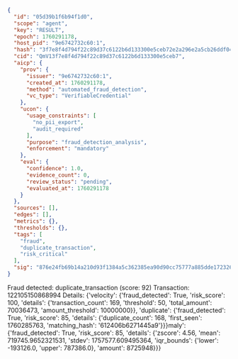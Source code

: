```json
{
  "id": "05d39b1f6b94f1d0",
  "scope": "agent",
  "key": "RESULT",
  "epoch": 1760291178,
  "host_pid": "9e6742732c60:1",
  "hash": "3f7e8f4d794f22c89d37c6122b6d133300e5ceb72e2a296e2a5cb26ddf04a813",
  "cid": "QmV13f7e8f4d794f22c89d37c6122b6d133300e5ceb7",
  "aicp": {
    "prov": {
      "issuer": "9e6742732c60:1",
      "created_at": 1760291178,
      "method": "automated_fraud_detection",
      "vc_type": "VerifiableCredential"
    },
    "ucon": {
      "usage_constraints": [
        "no_pii_export",
        "audit_required"
      ],
      "purpose": "fraud_detection_analysis",
      "enforcement": "mandatory"
    },
    "eval": {
      "confidence": 1.0,
      "evidence_count": 0,
      "review_status": "pending",
      "evaluated_at": 1760291178
    }
  },
  "sources": [],
  "edges": [],
  "metrics": {},
  "thresholds": {},
  "tags": [
    "fraud",
    "duplicate_transaction",
    "risk_critical"
  ],
  "sig": "876e24fb69b14a210d93f1384a5c362385ea90d90cc75777a885dde172326d95"
}
```

Fraud detected: duplicate_transaction (score: 92)
Transaction: 122105150868994
Details: {'velocity': {'fraud_detected': True, 'risk_score': 100, 'details': {'transaction_count': 169, 'threshold': 50, 'total_amount': 70036473, 'amount_threshold': 10000000}}, 'duplicate': {'fraud_detected': True, 'risk_score': 85, 'details': {'duplicate_count': 168, 'first_seen': 1760285763, 'matching_hash': '612406b6271445a9'}}}maly': {'fraud_detected': True, 'risk_score': 85, 'details': {'zscore': 4.56, 'mean': 719745.9652321531, 'stdev': 1757577.609495364, 'iqr_bounds': {'lower': -193126.0, 'upper': 787386.0}, 'amount': 8725948}}}